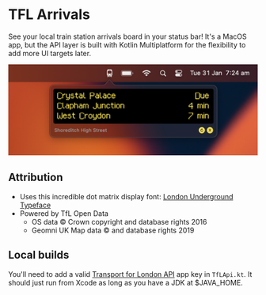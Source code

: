 # TFL Arrivals

See your local train station arrivals board in your status bar! It's a MacOS app, but the API layer is built with Kotlin Multiplatform for the flexibility to add more UI targets later.

![Screenshot: arrivals app in the MacOS status bar](screenshot.png)

## Attribution

* Uses this incredible dot matrix display font: [London Underground Typeface](https://github.com/petykowski/London-Underground-Dot-Matrix-Typeface)
* Powered by TfL Open Data
  * OS data © Crown copyright and database rights 2016
  * Geomni UK Map data © and database rights 2019

## Local builds
You'll need to add a valid [Transport for London API](https://api-portal.tfl.gov.uk) app key in `TfLApi.kt`. It should just run from Xcode as long as you have a JDK at $JAVA_HOME.
